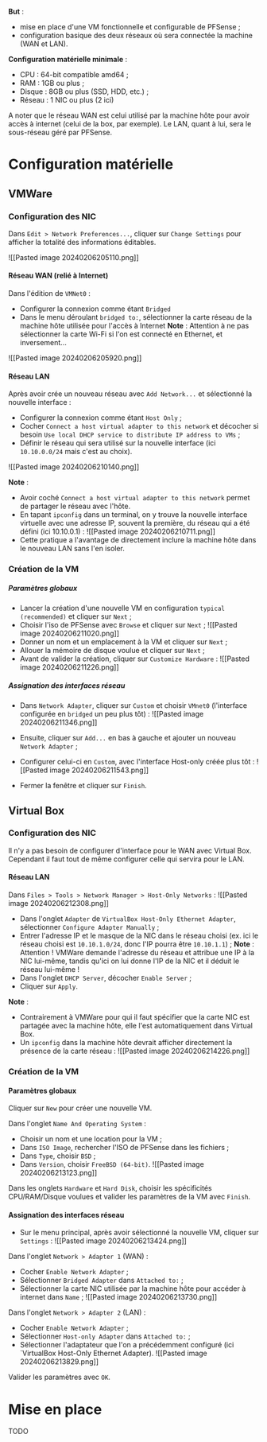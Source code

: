 **But** :
- mise en place d'une VM fonctionnelle et configurable de PFSense ;
- configuration basique des deux réseaux où sera connectée la machine (WAN et LAN).

**Configuration matérielle minimale** :
- CPU : 64-bit compatible amd64 ;
- RAM : 1GB ou plus ;
- Disque : 8GB ou plus (SSD, HDD, etc.) ;
- Réseau : 1 NIC ou plus (2 ici)

A noter que le réseau WAN est celui utilisé par la machine hôte pour avoir accès à internet (celui de la box, par exemple).
Le LAN, quant à lui, sera le sous-réseau géré par PFSense.

# Configuration matérielle

## VMWare
### Configuration des NIC

Dans `Edit > Network Preferences...`, cliquer sur `Change Settings` pour afficher la totalité des informations éditables.

![[Pasted image 20240206205110.png]]

#### Réseau WAN (relié à Internet)

Dans l'édition de `VMNet0` :
- Configurer la connexion comme étant `Bridged`
- Dans le menu déroulant `bridged to:`, sélectionner la carte réseau de la machine hôte utilisée pour l'accès à Internet 
**Note** : Attention à ne pas sélectionner la carte Wi-Fi si l'on est connecté en Ethernet, et inversement...

![[Pasted image 20240206205920.png]]

#### Réseau LAN

Après avoir crée un nouveau réseau avec `Add Network...` et sélectionné la nouvelle interface :
- Configurer la connexion comme étant `Host Only` ;
- Cocher `Connect a host virtual adapter to this network` et décocher si besoin `Use local DHCP service to distribute IP address to VMs` ;
- Définir le réseau qui sera utilisé sur la nouvelle interface (ici `10.10.0.0/24` mais c'est au choix).

![[Pasted image 20240206210140.png]]

**Note** :
- Avoir coché `Connect a host virtual adapter to this network` permet de partager le réseau avec l'hôte.
- En tapant `ipconfig` dans un terminal, on y trouve la nouvelle interface virtuelle avec une adresse IP, souvent la première, du réseau qui a été défini (ici 10.10.0.1) :
![[Pasted image 20240206210711.png]]
- Cette pratique a l'avantage de directement inclure la machine hôte dans le nouveau LAN sans l'en isoler.

### Création de la VM

##### Paramètres globaux

- Lancer la création d'une nouvelle VM en configuration `typical (recommended)` et cliquer sur `Next` ;
- Choisir l'iso de PFSense avec `Browse` et cliquer sur `Next` ;
	![[Pasted image 20240206211020.png]]
- Donner un nom et un emplacement à la VM et cliquer sur `Next` ;
- Allouer la mémoire de disque voulue et cliquer sur `Next` ;
- Avant de valider la création, cliquer sur `Customize Hardware` :
	![[Pasted image 20240206211226.png]]

##### Assignation des interfaces réseau

- Dans `Network Adapter`, cliquer sur `Custom` et choisir `VMnet0` (l'interface configurée en `bridged` un peu plus tôt) :	![[Pasted image 20240206211346.png]]

- Ensuite, cliquer sur `Add...` en bas à gauche et ajouter un nouveau `Network Adapter` ;
- Configurer celui-ci en `Custom`, avec l'interface Host-only créée plus tôt :	![[Pasted image 20240206211543.png]]

- Fermer la fenêtre et cliquer sur `Finish`.


## Virtual Box
### Configuration des NIC

Il n'y a pas besoin de configurer d'interface pour le WAN avec Virtual Box. Cependant il faut tout de même configurer celle qui servira pour le LAN.

#### Réseau LAN

Dans `Files > Tools > Network Manager > Host-Only Networks` :
![[Pasted image 20240206212308.png]]

- Dans l'onglet `Adapter` de `VirtualBox Host-Only Ethernet Adapter`, sélectionner `Configure Adapter Manually` ;
- Entrer l'adresse IP et le masque de la NIC dans le réseau choisi (ex. ici le réseau choisi est `10.10.1.0/24`, donc l'IP pourra être `10.10.1.1`) ;
	**Note** : Attention ! VMWare demande l'adresse du réseau et attribue une IP à la NIC lui-même, tandis qu'ici on lui donne l'IP de la NIC et il déduit le réseau lui-même !
- Dans l'onglet `DHCP Server`, décocher `Enable Server` ;
- Cliquer sur `Apply`.

**Note** : 
- Contrairement à VMWare pour qui il faut spécifier que la carte NIC est partagée avec la machine hôte, elle l'est automatiquement dans Virtual Box.
- Un `ipconfig` dans la machine hôte devrait afficher directement la présence de la carte réseau :	![[Pasted image 20240206214226.png]]

### Création de la VM 

#### Paramètres globaux 

Cliquer sur `New` pour créer une nouvelle VM.

Dans l'onglet `Name And Operating System` :
- Choisir un nom et une location pour la VM ; 
- Dans `ISO Image`, rechercher l'ISO de PFSense dans les fichiers ;
- Dans `Type`, choisir `BSD` ;
- Dans `Version`, choisir `FreeBSD (64-bit)`.
	![[Pasted image 20240206213123.png]]

Dans les onglets `Hardware` et `Hard Disk`, choisir les spécificités CPU/RAM/Disque voulues et valider les paramètres de la VM avec `Finish`.

#### Assignation des interfaces réseau

- Sur le menu principal, après avoir sélectionné la nouvelle VM, cliquer sur `Settings` :
	![[Pasted image 20240206213424.png]]

Dans l'onglet `Network > Adapter 1` (WAN) :
- Cocher `Enable Network Adapter` ;
- Sélectionner `Bridged Adapter` dans `Attached to:` ;
- Sélectionner la carte NIC utilisée par la machine hôte pour accéder à internet dans `Name` ;
	![[Pasted image 20240206213730.png]]

Dans l'onglet `Network > Adapter 2` (LAN) :
- Cocher `Enable Network Adapter` ;
- Sélectionner `Host-only Adapter` dans `Attached to:` ;
- Sélectionner l'adaptateur que l'on a précédemment configuré (ici `VirtualBox Host-Only Ethernet Adapter).
	![[Pasted image 20240206213829.png]]

Valider les paramètres avec `OK`.

# Mise en place 

TODO
